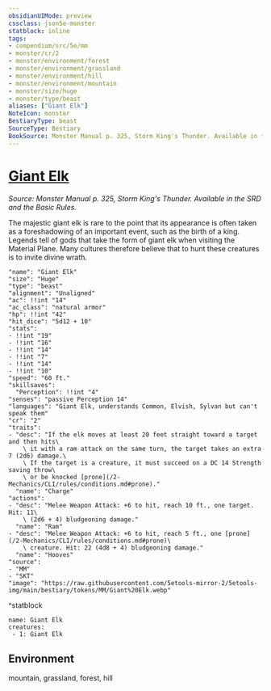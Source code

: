 ```yaml
---
obsidianUIMode: preview
cssclass: json5e-monster
statblock: inline
tags:
- compendium/src/5e/mm
- monster/cr/2
- monster/environment/forest
- monster/environment/grassland
- monster/environment/hill
- monster/environment/mountain
- monster/size/huge
- monster/type/beast
aliases: ["Giant Elk"]
NoteIcon: monster
BestiaryType: beast
SourceType: Bestiary
BookSource: Monster Manual p. 325, Storm King's Thunder. Available in the SRD and the Basic Rules.
---
```

# [Giant Elk](2-Mechanics/CLI/bestiary/beast/giant-elk.md)
*Source: Monster Manual p. 325, Storm King's Thunder. Available in the SRD and the Basic Rules.*  

The majestic giant elk is rare to the point that its appearance is often taken as a foreshadowing of an important event, such as the birth of a king. Legends tell of gods that take the form of giant elk when visiting the Material Plane. Many cultures therefore believe that to hunt these creatures is to invite divine wrath.

```statblock
"name": "Giant Elk"
"size": "Huge"
"type": "beast"
"alignment": "Unaligned"
"ac": !!int "14"
"ac_class": "natural armor"
"hp": !!int "42"
"hit_dice": "5d12 + 10"
"stats":
- !!int "19"
- !!int "16"
- !!int "14"
- !!int "7"
- !!int "14"
- !!int "10"
"speed": "60 ft."
"skillsaves":
  "Perception": !!int "4"
"senses": "passive Perception 14"
"languages": "Giant Elk, understands Common, Elvish, Sylvan but can't speak them"
"cr": "2"
"traits":
- "desc": "If the elk moves at least 20 feet straight toward a target and then hits\
    \ it with a ram attack on the same turn, the target takes an extra 7 (2d6) damage.\
    \ If the target is a creature, it must succeed on a DC 14 Strength saving throw\
    \ or be knocked [prone](/2-Mechanics/CLI/rules/conditions.md#prone)."
  "name": "Charge"
"actions":
- "desc": "Melee Weapon Attack: +6 to hit, reach 10 ft., one target. Hit: 11\
    \ (2d6 + 4) bludgeoning damage."
  "name": "Ram"
- "desc": "Melee Weapon Attack: +6 to hit, reach 5 ft., one [prone](/2-Mechanics/CLI/rules/conditions.md#prone)\
    \ creature. Hit: 22 (4d8 + 4) bludgeoning damage."
  "name": "Hooves"
"source":
- "MM"
- "SKT"
"image": "https://raw.githubusercontent.com/5etools-mirror-2/5etools-img/main/bestiary/tokens/MM/Giant%20Elk.webp"
```
^statblock

```encounter-table
name: Giant Elk
creatures:
 - 1: Giant Elk
```

## Environment

mountain, grassland, forest, hill